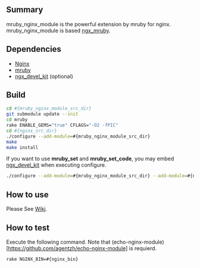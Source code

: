 ## Summary

mruby_nginx_module is the powerful extension by mruby for nginx.
mruby_nginx_module is based [ngx_mruby](https://github.com/matsumoto-r/ngx_mruby).

## Dependencies

  - [Nginx](http://nginx.org/)
  - [mruby](https://github.com/mruby/mruby)
  - [ngx_devel_kit](https://github.com/simpl/ngx_devel_kit) (optional)

## Build

```sh
cd #{mruby_nginx_module_src_dir}
git submodule update --init
cd mruby
rake ENABLE_GEMS="true" CFLAGS="-O2 -fPIC"
cd #{nginx_src_dir}
./configure --add-module=#{mruby_nginx_module_src_dir}
make
make install
```

If you want to use **mruby_set** and **mruby_set_code**, 
you may embed [ngx_devel_kit](https://github.com/simpl/ngx_devel_kit) when executing configure.

```sh
./configure --add-module=#{mruby_nginx_module_src_dir} --add-module=#{ngx_devel_kit_src_dir}
```

## How to use

Please See [Wiki](https://github.com/cubicdaiya/mruby_nginx_module/wiki).

## How to test

Execute the following command. Note that (echo-nginx-module)[https://github.com/agentzh/echo-nginx-module] is requierd.

```sh
rake NGINX_BIN=#{nginx_bin}
```
